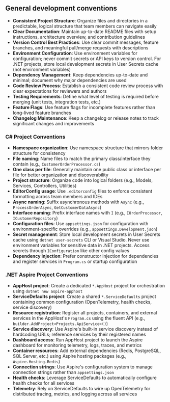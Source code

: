 ## General development conventions

- **Consistent Project Structure**: Organize files and directories in a predictable, logical structure that team members can navigate easily
- **Clear Documentation**: Maintain up-to-date README files with setup instructions, architecture overview, and contribution guidelines
- **Version Control Best Practices**: Use clear commit messages, feature branches, and meaningful pull/merge requests with descriptions
- **Environment Configuration**: Use environment variables for configuration; never commit secrets or API keys to version control. For .NET projects, store local development secrets in User Secrets cache (not environment variables)
- **Dependency Management**: Keep dependencies up-to-date and minimal; document why major dependencies are used
- **Code Review Process**: Establish a consistent code review process with clear expectations for reviewers and authors
- **Testing Requirements**: Define what level of testing is required before merging (unit tests, integration tests, etc.)
- **Feature Flags**: Use feature flags for incomplete features rather than long-lived feature branches
- **Changelog Maintenance**: Keep a changelog or release notes to track significant changes and improvements

### C# Project Conventions

- **Namespace organization**: Use namespace structure that mirrors folder structure for consistency
- **File naming**: Name files to match the primary class/interface they contain (e.g., `CustomerOrderProcessor.cs`)
- **One class per file**: Generally maintain one public class or interface per file for better organization and discoverability
- **Project structure**: Organize code into logical folders (e.g., Models, Services, Controllers, Utilities)
- **EditorConfig usage**: Use `.editorconfig` files to enforce consistent formatting across team members and IDEs
- **Async naming**: Suffix asynchronous methods with `Async` (e.g., `ProcessOrderAsync`, `GetCustomerDataAsync`)
- **Interface naming**: Prefix interface names with `I` (e.g., `IOrderProcessor`, `ICustomerRepository`)
- **Configuration files**: Use `appsettings.json` for configuration with environment-specific overrides (e.g., `appsettings.Development.json`)
- **Secret management**: Store local development secrets in User Secrets cache using `dotnet user-secrets` CLI or Visual Studio. Never use environment variables for sensitive data in .NET projects. Access secrets through `IConfiguration` like other config values
- **Dependency injection**: Prefer constructor injection for dependencies and register services in `Program.cs` or startup configuration

### .NET Aspire Project Conventions

- **AppHost project**: Create a dedicated `*.AppHost` project for orchestration using `dotnet new aspire-apphost`
- **ServiceDefaults project**: Create a shared `*.ServiceDefaults` project containing common configuration (OpenTelemetry, health checks, service discovery)
- **Resource registration**: Register all projects, containers, and external services in the AppHost's `Program.cs` using the fluent API (e.g., `builder.AddProject<Projects.ApiService>()`)
- **Service discovery**: Use Aspire's built-in service discovery instead of hardcoding URLs; reference services by their registered names
- **Dashboard access**: Run AppHost project to launch the Aspire dashboard for monitoring telemetry, logs, traces, and metrics
- **Container resources**: Add external dependencies (Redis, PostgreSQL, SQL Server, etc.) using Aspire hosting packages (e.g., `Aspire.Hosting.Redis`)
- **Connection strings**: Use Aspire's configuration system to manage connection strings rather than `appsettings.json`
- **Health checks**: Leverage ServiceDefaults to automatically configure health checks for all services
- **Telemetry**: Rely on ServiceDefaults to wire up OpenTelemetry for distributed tracing, metrics, and logging across all services
